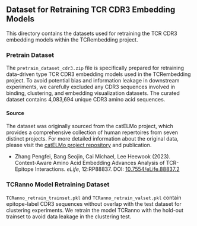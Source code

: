 
## Dataset for Retraining TCR CDR3 Embedding Models
This directory contains the datasets used for retraining the TCR CDR3 embedding models within the TCRembedding project.

### Pretrain Dataset

The `pretrain_dataset_cdr3.zip` file is specifically prepared for retraining data-driven type TCR CDR3 embedding models used in the TCRembedding project. To avoid potential bias and information leakage in downstream experiments, we carefully excluded any CDR3 sequences involved in binding, clustering, and embedding visualization datasets. The curated dataset contains 4,083,694 unique CDR3 amino acid sequences.

#### Source

The dataset was originally sourced from the catELMo project, which provides a comprehensive collection of human repertoires from seven distinct projects. For more detailed information about the original data, please visit the [catELMo project repository](https://github.com/Lee-CBG/catELMo/blob/main/datasets/catELMo.zip) and publication.

- Zhang Pengfei, Bang Seojin, Cai Michael, Lee Heewook (2023). Context-Aware Amino Acid Embedding Advances Analysis of TCR-Epitope Interactions. _eLife_, 12:RP88837. DOI: [10.7554/eLife.88837.2](https://doi.org/10.7554/eLife.88837.2)

### TCRanno Model Retraining Dataset

`TCRanno_retrain_trainset.pkl` and `TCRanno_retrain_valset.pkl` contain epitope-label CDR3 sequences without overlap with the test dataset for clustering experiments. We retrain the model TCRanno with the hold-out trainset to avoid data leakage in the clustering test.

